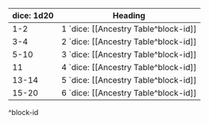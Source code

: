 | dice: 1d20 | Heading                                      |
| ---------- | -------------------------------------------- |
| 1-2        | 1 `dice: [[Ancestry Table^block-id]]|nodice` |
| 3-4        | 2 `dice: [[Ancestry Table^block-id]]|nodice` |
| 5-10       | 3 `dice: [[Ancestry Table^block-id]]|nodice` |
| 11         | 4 `dice: [[Ancestry Table^block-id]]         |
| 13-14      | 5 `dice: [[Ancestry Table^block-id]]         |
| 15-20      | 6 `dice: [[Ancestry Table^block-id]]         |


^block-id